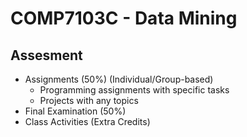 # COMP7103C - Data Mining
## Assesment
- Assignments (50%) (Individual/Group-based)
    - Programming assignments with specific tasks
    - Projects with any topics
- Final Examination (50%)
- Class Activities (Extra Credits)